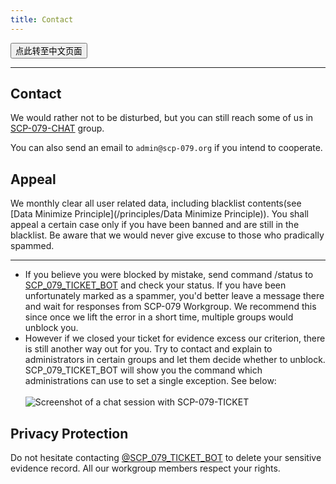 ```yaml
---
title: Contact
---
```


<button onmouseover="PlaySound('totop1')" onmouseout="StopSound('totop1')" onclick="window.location.href = '/contact-zh/';" class="zh">点此转至中文页面</button>

---

## Contact

We would rather not to be disturbed, but you can still reach some of us 
in [SCP-079-CHAT](https://t.me/SCP_079_CHAT) group.

You can also send an email to `admin@scp-079.org` if you intend to cooperate.

## Appeal

We monthly clear all user related data, including blacklist contents(see [Data Minimize Principle](/principles/Data Minimize Principle)). You shall appeal a certain case only if you have been banned and are still in the blacklist. Be aware that we would never give excuse to those who pradically spammed.

---

- If you believe you were blocked by mistake, send  command /status to [SCP_079_TICKET_BOT](https://t.me/SCP_079_TICKET_BOT) and check your status. If you have been unfortunately marked as a spammer, you'd better leave a message there and wait for responses from SCP-079 Workgroup. We recommend this since once we lift the error in a short time, multiple groups would unblock you.
- However if we closed your ticket for evidence excess our criterion, there is still another way out for you. Try to contact and explain to administrators in certain groups and let them decide whether to unblock. SCP_079_TICKET_BOT will show you the command which administrations can use to set a single exception. See below:
<br><br>![Screenshot of a chat session with SCP-079-TICKET](/images/ticket-appeal.png)

## Privacy Protection

Do not hesitate contacting [\@SCP_079_TICKET_BOT](https://t.me/SCP_079_TICKET_BOT) to delete your sensitive evidence record. All our workgroup members respect your rights.

<audio src="/audio/page/contact.ogg" autoplay></audio>
